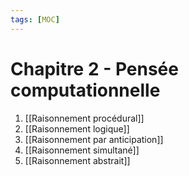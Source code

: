 ```yaml
---
tags: [MOC]
---
```


# Chapitre 2 - Pensée computationnelle
1. [[Raisonnement procédural]]
2. [[Raisonnement logique]]
3. [[Raisonnement par anticipation]]
4. [[Raisonnement simultané]]
5. [[Raisonnement abstrait]]